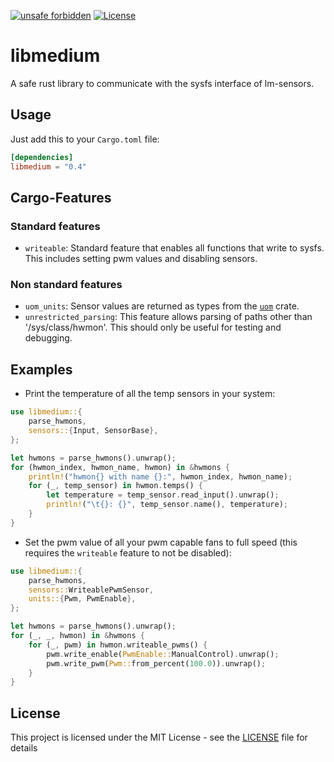 [![unsafe forbidden](https://img.shields.io/badge/unsafe-forbidden-success.svg)](https://github.com/rust-secure-code/safety-dance/)
[![License](https://img.shields.io/badge/license-MIT-blue.svg)](https://raw.githubusercontent.com/onur/cargo-license/master/LICENSE)

# libmedium
A safe rust library to communicate with the sysfs interface of lm-sensors.

## Usage

Just add this to your `Cargo.toml` file:

```toml
[dependencies]
libmedium = "0.4"
```

## Cargo-Features

### Standard features

* `writeable`: Standard feature that enables all functions that write to sysfs. This includes setting pwm values and disabling sensors.

### Non standard features

* `uom_units`: Sensor values are returned as types from the [`uom`](https://crates.io/crates/uom) crate.
* `unrestricted_parsing`: This feature allows parsing of paths other than '/sys/class/hwmon'. This should only be useful for testing and debugging.

## Examples

* Print the temperature of all the temp sensors in your system:

```rust
use libmedium::{
    parse_hwmons,
    sensors::{Input, SensorBase},
};

let hwmons = parse_hwmons().unwrap();
for (hwmon_index, hwmon_name, hwmon) in &hwmons {
    println!("hwmon{} with name {}:", hwmon_index, hwmon_name);
    for (_, temp_sensor) in hwmon.temps() {
        let temperature = temp_sensor.read_input().unwrap();
        println!("\t{}: {}", temp_sensor.name(), temperature);
    }
}
```

* Set the pwm value of all your pwm capable fans to full speed (this requires the `writeable` feature to not be disabled):

```rust
use libmedium::{
    parse_hwmons,
    sensors::WriteablePwmSensor,
    units::{Pwm, PwmEnable},
};

let hwmons = parse_hwmons().unwrap();
for (_, _, hwmon) in &hwmons {
    for (_, pwm) in hwmon.writeable_pwms() {
        pwm.write_enable(PwmEnable::ManualControl).unwrap();
        pwm.write_pwm(Pwm::from_percent(100.0)).unwrap();
    }
}
```

## License

This project is licensed under the MIT License - see the [LICENSE](LICENSE) file for details
